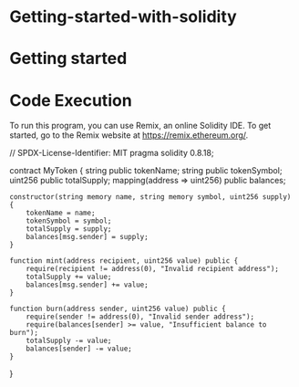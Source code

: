 # Getting-started-with-solidity
# Getting started 
# Code Execution 
To run this program, you can use Remix, an online Solidity IDE. To get started, go to the Remix website at https://remix.ethereum.org/.

// SPDX-License-Identifier: MIT
pragma solidity 0.8.18;

contract MyToken {
    string public tokenName;
    string public tokenSymbol;
    uint256 public totalSupply;
    mapping(address => uint256) public balances;

    constructor(string memory name, string memory symbol, uint256 supply) {
        tokenName = name;
        tokenSymbol = symbol;
        totalSupply = supply;
        balances[msg.sender] = supply;
    }

    function mint(address recipient, uint256 value) public {
        require(recipient != address(0), "Invalid recipient address");
        totalSupply += value;
        balances[msg.sender] += value;
    }

    function burn(address sender, uint256 value) public {
        require(sender != address(0), "Invalid sender address");
        require(balances[sender] >= value, "Insufficient balance to burn");
        totalSupply -= value;
        balances[sender] -= value;
    }
} 
